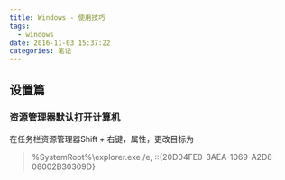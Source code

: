 ```yaml
---
title: Windows - 使用技巧
tags:
  - windows
date: 2016-11-03 15:37:22
categories: 笔记
---
```





## 设置篇 ##
### 资源管理器默认打开计算机 ###
在任务栏资源管理器Shift + 右键，属性，更改目标为
> %SystemRoot%\explorer.exe /e, ::{20D04FE0-3AEA-1069-A2D8-08002B30309D}




